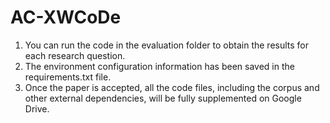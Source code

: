 # AC-XWCoDe
1. You can run the code in the evaluation folder to obtain the results for each research question.
2. The environment configuration information has been saved in the requirements.txt file.
3. Once the paper is accepted, all the code files, including the corpus and other external dependencies, will be fully supplemented on Google Drive.
